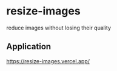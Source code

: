 # resize-images
reduce images without losing their quality

## Application
https://resize-images.vercel.app/
